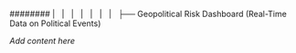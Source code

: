 ######## |   |   |   |   |   |   |   ├── Geopolitical Risk Dashboard (Real-Time Data on Political Events)

*Add content here*